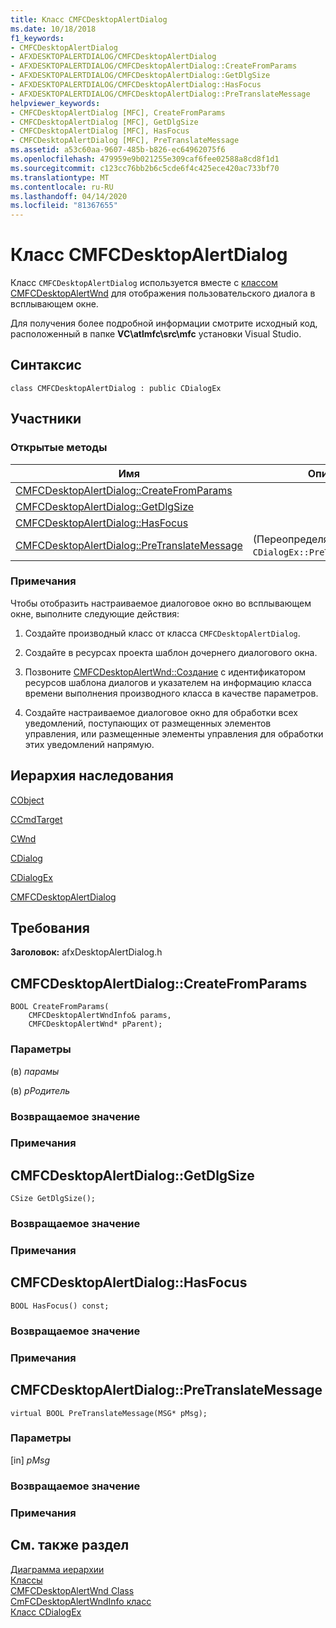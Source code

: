```yaml
---
title: Класс CMFCDesktopAlertDialog
ms.date: 10/18/2018
f1_keywords:
- CMFCDesktopAlertDialog
- AFXDESKTOPALERTDIALOG/CMFCDesktopAlertDialog
- AFXDESKTOPALERTDIALOG/CMFCDesktopAlertDialog::CreateFromParams
- AFXDESKTOPALERTDIALOG/CMFCDesktopAlertDialog::GetDlgSize
- AFXDESKTOPALERTDIALOG/CMFCDesktopAlertDialog::HasFocus
- AFXDESKTOPALERTDIALOG/CMFCDesktopAlertDialog::PreTranslateMessage
helpviewer_keywords:
- CMFCDesktopAlertDialog [MFC], CreateFromParams
- CMFCDesktopAlertDialog [MFC], GetDlgSize
- CMFCDesktopAlertDialog [MFC], HasFocus
- CMFCDesktopAlertDialog [MFC], PreTranslateMessage
ms.assetid: a53c60aa-9607-485b-b826-ec64962075f6
ms.openlocfilehash: 479959e9b021255e309caf6fee02588a8cd8f1d1
ms.sourcegitcommit: c123cc76bb2b6c5cde6f4c425ece420ac733bf70
ms.translationtype: MT
ms.contentlocale: ru-RU
ms.lasthandoff: 04/14/2020
ms.locfileid: "81367655"
---
```

# <a name="cmfcdesktopalertdialog-class"></a>Класс CMFCDesktopAlertDialog

Класс `CMFCDesktopAlertDialog` используется вместе с [классом CMFCDesktopAlertWnd](../../mfc/reference/cmfcdesktopalertwnd-class.md) для отображения пользовательского диалога в всплывающем окне.

Для получения более подробной информации смотрите исходный код, расположенный в папке **VC\\atlmfc\\src\\mfc** установки Visual Studio.

## <a name="syntax"></a>Синтаксис

```
class CMFCDesktopAlertDialog : public CDialogEx
```

## <a name="members"></a>Участники

### <a name="public-methods"></a>Открытые методы

|Имя|Описание|
|----------|-----------------|
|[CMFCDesktopAlertDialog::CreateFromParams](#createfromparams)||
|[CMFCDesktopAlertDialog::GetDlgSize](#getdlgsize)||
|[CMFCDesktopAlertDialog::HasFocus](#hasfocus)||
|[CMFCDesktopAlertDialog::PreTranslateMessage](#pretranslatemessage)|(Переопределяет `CDialogEx::PreTranslateMessage`.)|

### <a name="remarks"></a>Примечания

Чтобы отобразить настраиваемое диалоговое окно во всплывающем окне, выполните следующие действия:

1. Создайте производный класс от класса `CMFCDesktopAlertDialog`.

1. Создайте в ресурсах проекта шаблон дочернего диалогового окна.

1. Позвоните [CMFCDesktopAlertWnd::Создание](../../mfc/reference/cmfcdesktopalertwnd-class.md#create) с идентификатором ресурсов шаблона диалогов и указателем на информацию класса времени выполнения производного класса в качестве параметров.

1. Создайте настраиваемое диалоговое окно для обработки всех уведомлений, поступающих от размещенных элементов управления, или размещенные элементы управления для обработки этих уведомлений напрямую.

## <a name="inheritance-hierarchy"></a>Иерархия наследования

[CObject](../../mfc/reference/cobject-class.md)

[CCmdTarget](../../mfc/reference/ccmdtarget-class.md)

[CWnd](../../mfc/reference/cwnd-class.md)

[CDialog](../../mfc/reference/cdialog-class.md)

[CDialogEx](../../mfc/reference/cdialogex-class.md)

[CMFCDesktopAlertDialog](../../mfc/reference/cmfcdesktopalertdialog-class.md)

## <a name="requirements"></a>Требования

**Заголовок:** afxDesktopAlertDialog.h

## <a name="cmfcdesktopalertdialogcreatefromparams"></a><a name="createfromparams"></a>CMFCDesktopAlertDialog::CreateFromParams

```
BOOL CreateFromParams(
    CMFCDesktopAlertWndInfo& params,
    CMFCDesktopAlertWnd* pParent);
```

### <a name="parameters"></a>Параметры

(в) *парамы*<br/>

(в) *pРодитель*<br/>

### <a name="return-value"></a>Возвращаемое значение

### <a name="remarks"></a>Примечания

## <a name="cmfcdesktopalertdialoggetdlgsize"></a><a name="getdlgsize"></a>CMFCDesktopAlertDialog::GetDlgSize

```
CSize GetDlgSize();
```

### <a name="return-value"></a>Возвращаемое значение

### <a name="remarks"></a>Примечания

## <a name="cmfcdesktopalertdialoghasfocus"></a><a name="hasfocus"></a>CMFCDesktopAlertDialog::HasFocus

```
BOOL HasFocus() const;
```

### <a name="return-value"></a>Возвращаемое значение

### <a name="remarks"></a>Примечания

## <a name="cmfcdesktopalertdialogpretranslatemessage"></a><a name="pretranslatemessage"></a>CMFCDesktopAlertDialog::PreTranslateMessage

```
virtual BOOL PreTranslateMessage(MSG* pMsg);
```

### <a name="parameters"></a>Параметры

[in] *pMsg*<br/>

### <a name="return-value"></a>Возвращаемое значение

### <a name="remarks"></a>Примечания

## <a name="see-also"></a>См. также раздел

[Диаграмма иерархии](../../mfc/hierarchy-chart.md)<br/>
[Классы](../../mfc/reference/mfc-classes.md)<br/>
[CMFCDesktopAlertWnd Class](../../mfc/reference/cmfcdesktopalertwnd-class.md)<br/>
[CmFCDesktopAlertWndInfo класс](../../mfc/reference/cmfcdesktopalertwndinfo-class.md)<br/>
[Класс CDialogEx](../../mfc/reference/cdialogex-class.md)
